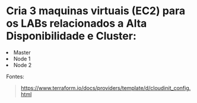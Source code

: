 # Cria 3 maquinas virtuais (EC2) para os LABs relacionados a Alta Disponibilidade e Cluster:

<li> Master 
<li> Node 1
<li> Node 2

Fontes:

> https://www.terraform.io/docs/providers/template/d/cloudinit_config.html
